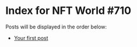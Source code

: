 # Index for NFT World #710
Posts will be displayed in the order below:

- [Your first post](./001-first.md)

